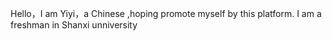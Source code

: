 Hello，I am Yiyi，a Chinese ,hoping promote myself by this platform.
I am a freshman in Shanxi unniversity
